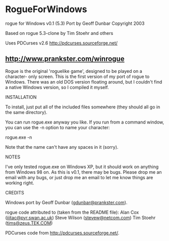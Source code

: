 # RogueForWindows

rogue for Windows v0.1 (5.3)
Port by Geoff Dunbar
Copyright 2003

Based on rogue 5.3-clone
by Tim Stoehr and others

Uses PDCurses v2.6
http://pdcurses.sourceforge.net/

http://www.prankster.com/winrogue
-------------------------------------------------------------------------------

Rogue is the original 'roguelike game', designed to be played on a character-
only screen. This is the first version of my port of rogue to Windows. There
was an old DOS version floating around, but I couldn't find a native Windows
version, so I compiled it myself.

INSTALLATION

To install, just put all of the included files somewhere (they should all go
in the same directory).

You can run rogue.exe anyway you like. If you run from a command window, you
can use the -n option to name your character:

  rogue.exe -n<name>

Note that the name can't have any spaces in it (sorry).

NOTES

I've only tested rogue.exe on Windows XP, but it should work on anything from
Windows 98 on. As this is v0.1, there may be bugs. Please drop me an email with
any bugs, or just drop me an email to let me know things are working right.

CREDITS

Windows port by Geoff Dunbar (gdunbar@prankster.com).

rogue code attributed to (taken from the README file):
  Alan Cox (iiitac@pyr.swan.ac.uk)
  Steve Wilson (stevew@netcom.com)
  Tim Stoehr (tims@zeus.TEK.COM)

PDCurses code from http://pdcurses.sourceforge.net/.
